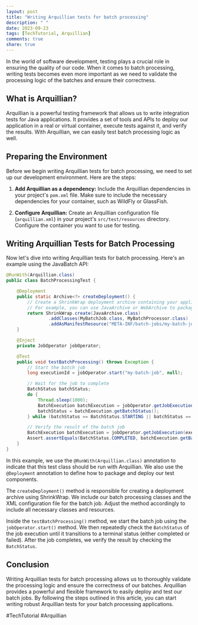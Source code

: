 ```yaml
---
layout: post
title: "Writing Arquillian tests for batch processing"
description: " "
date: 2023-09-23
tags: [TechTutorial, Arquillian]
comments: true
share: true
---
```


In the world of software development, testing plays a crucial role in ensuring the quality of our code. When it comes to batch processing, writing tests becomes even more important as we need to validate the processing logic of the batches and ensure their correctness.

## What is Arquillian?

Arquillian is a powerful testing framework that allows us to write integration tests for Java applications. It provides a set of tools and APIs to deploy our application in a real or virtual container, execute tests against it, and verify the results. With Arquillian, we can easily test batch processing logic as well.

## Preparing the Environment

Before we begin writing Arquillian tests for batch processing, we need to set up our development environment. Here are the steps:

1. **Add Arquillian as a dependency:** Include the Arquillian dependencies in your project's `pom.xml` file. Make sure to include the necessary dependencies for your container, such as WildFly or GlassFish.

2. **Configure Arquillian:** Create an Arquillian configuration file (`arquillian.xml`) in your project's `src/test/resources` directory. Configure the container you want to use for testing.

## Writing Arquillian Tests for Batch Processing

Now let's dive into writing Arquillian tests for batch processing. Here's an example using the JavaBatch API:

```java
@RunWith(Arquillian.class)
public class BatchProcessingTest {

    @Deployment
    public static Archive<?> createDeployment() {
        // Create a ShrinkWrap deployment archive containing your application and required dependencies
        // For example, you can use JavaArchive or WebArchive to package your code
        return ShrinkWrap.create(JavaArchive.class)
                .addClasses(MyBatchJob.class, MyBatchProcessor.class)
                .addAsManifestResource("META-INF/batch-jobs/my-batch-job.xml");
    }

    @Inject
    private JobOperator jobOperator;

    @Test
    public void testBatchProcessing() throws Exception {
        // Start the batch job
        long executionId = jobOperator.start("my-batch-job", null);

        // Wait for the job to complete
        BatchStatus batchStatus;
        do {
            Thread.sleep(1000);
            BatchExecution batchExecution = jobOperator.getJobExecution(executionId);
            batchStatus = batchExecution.getBatchStatus();
        } while (batchStatus == BatchStatus.STARTING || batchStatus == BatchStatus.STARTED);

        // Verify the result of the batch job
        BatchExecution batchExecution = jobOperator.getJobExecution(executionId);
        Assert.assertEquals(BatchStatus.COMPLETED, batchExecution.getBatchStatus());
    }
}
```

In this example, we use the `@RunWith(Arquillian.class)` annotation to indicate that this test class should be run with Arquillian. We also use the `@Deployment` annotation to define how to package and deploy our test components.

The `createDeployment()` method is responsible for creating a deployment archive using ShrinkWrap. We include our batch processing classes and the XML configuration file for the batch job. Adjust the method accordingly to include all necessary classes and resources.

Inside the `testBatchProcessing()` method, we start the batch job using the `jobOperator.start()` method. We then repeatedly check the `BatchStatus` of the job execution until it transitions to a terminal status (either completed or failed). After the job completes, we verify the result by checking the `BatchStatus`.

## Conclusion

Writing Arquillian tests for batch processing allows us to thoroughly validate the processing logic and ensure the correctness of our batches. Arquillian provides a powerful and flexible framework to easily deploy and test our batch jobs. By following the steps outlined in this article, you can start writing robust Arquillian tests for your batch processing applications.

#TechTutorial #Arquillian